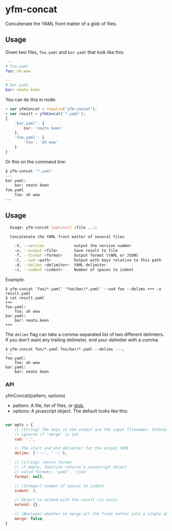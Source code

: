 # yfm-concat

Concatenate the YAML front matter of a glob of files.

## Usage

Given two files, `foo.yaml` and `bar.yaml` that look like this:

````yaml
---
# foo.yaml
foo: oh wow
````

````yaml
---
# bar.yaml
bar: neato keen
````

You can do this in node:

````javascript
> var yfmConcat = require('yfm-concat');
> var result = yfmConcat('*.yaml');
{
    'bar.yaml': {
        bar: 'neato keen'
    },
    'foo.yaml': {
        'foo': 'oh wow'
    }
}
````

Or this on the command line:

````bash
$ yfm-concat '*.yaml'
---
bar.yaml:
    bar: neato keen
foo.yaml
    foo: oh wow
---
````

## Usage

````bash
  Usage: yfm-concat [options] <file ...>

  Concatenate the YAML front matter of several files

    -V, --version             output the version number
    -o, --output <file>       Save result to file
    -f, --format <format>     Output format (YAML or JSON)
    -C, --cwd <path>          Output with keys relative to this path
    -d, --delims <delimiter>  YAML delimiter
    -i, --indent <indent>     Number of spaces to indent
````

Example:
````
$ yfm-concat 'foo/*.yaml' 'foo/bar/*.yaml' --cwd foo --delims +++ -o result.yaml
$ cat result.yaml
+++
foo.yaml:
    foo: oh wow
bar.yaml:
    bar: neato.keen
+++
````

The `delims` flag can take a comma-separated list of  two different delimters. If you don't want any trailing delimeter, end your delimiter with a comma.

````
$ yfm-concat foo/*.yaml foo/bar/*.yaml --delims ---,
---
foo.yaml:
    foo: oh wow
bar.yaml:
    bar: neato keen
````

### API

yfmConcat(pattern, options)

* pattern: A file, list of files, or [glob](https://www.npmjs.com/package/glob).
* options: A javascript object. The default looks like this:

````javascript

var opts = {
    // (String) The keys in the output are the input filenames. Interpret them relative to this
    // ignored if 'merge' is set
    cwd: '.',

    // The start and end delimiter for the output YAML
    delims: ['---', '---'],

    // (string) return format
    // if empty, function returns a Javascript object
    // valid formats: 'yaml', 'json'
    format: null,

    // (Integer) number of spaces to indent
    indent: 4,

    // Object to extend with the result (js only)
    extend: {},

    // (Boolean) whether to merge all the front matter into a single object
    merge: false,
}
````